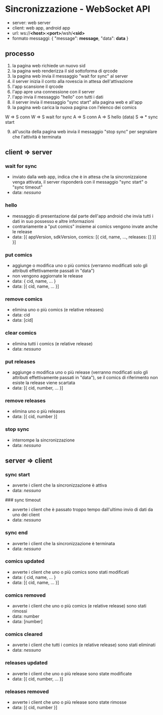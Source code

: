 Sincronizzazione - WebSocket API
================================

* server: web server
* client: web app, android app
* url: ws://**&lt;host&gt;**:**&lt;port&gt;**/wsh/**&lt;sid&gt;**
* formato messaggi: { "message": **message**, "data": **data** }

processo
--------
1. la pagina web richiede un nuovo sid
2. la pagina web renderizza il sid sottoforma di qrcode
3. la pagina web invia il messaggio "wait for sync" al server
4. il server inizia il conto alla rovescia in attesa dell'attivazione
5. l'app scansione il qrcode
6. l'app apre una connessione con il server
7. l'app invia il messaggio "hello" con tutti i dati
8. il server invia il messaggio "sync start" alla pagina web e all'app
9. la pagina web carica la nuova pagina con l'elenco dei comics

W => S conn
W => S wait for sync
A => S conn
A => S hello (data)
S => * sync start

9. all'uscita della pagina web invia il messaggio "stop sync" per segnalare che l'attività è terminata

client => server
----------------

### wait for sync
* inviato dalla web app, indica che è in attesa che la sincronizzaione venga attivata, il server risponderà con il messaggio "sync start" o "sync timeout"
* data: *nessuno*

### hello
* messaggio di presentazione dal parte dell'app android che invia tutti i dati in suo possesso e altre informazioni
* contrariamente a "put comics" insieme ai comics vengono invate anche le release
* data: [{ appVersion, sdkVersion, comics: [{ cid, name, ..., releases: [] }] }]

### put comics
* aggiunge o modifica uno o più comics (verranno modificati solo gli attributi effettivamente passati in "data")
* non vengono aggiornate le release
* data: { cid, name, ... }
* data: [{ cid, name, ... }]

### remove comics
* elimina uno o più comics (e relative releases)
* data: cid
* data: [cid]

### clear comics
* elimina tutti i comics (e relative release)
* data: *nessuno*

### put releases
* aggiunge o modifica uno o più release (verranno modificati solo gli attributi effettivamente passati in "data"), se il comics di riferimento non esiste la release viene scartata
* data: [{ cid, number, ... }]

### remove releases
* elimina uno o più releases
* data: [{ cid, number }]

### stop sync
* interrompe la sincronizzazione
* data: *nessuno*

server => client
----------------

### sync start
* avverte i client che la sincronizzazione è attiva
* data: *nessuno*

### sync timeout
* avverte i client che è passato troppo tempo dall'ultimo invio di dati da uno dei client
* data: *nessuno*

### sync end
* avverte i client che la sincronizzazione è terminata
* data: *nessuno*

### comics updated
* avverte i client che uno o più comics sono stati modificati
* data: { cid, name, ... }
* data: [{ cid, name, ... }]

### comics removed
* avverte i client che uno o più comics (e relative release) sono stati rimossi
* data: number
* data: [number]

### comics cleared
* avverte i client che tutti i comics (e relative release) sono stati eliminati
* data: *nessuno*

### releases updated
* avverte i client che uno o più release sono state modificate
* data: [{ cid, number, ... }]

### releases removed
* avverte i client che uno o più release sono state rimosse
* data: [{ cid, number }]